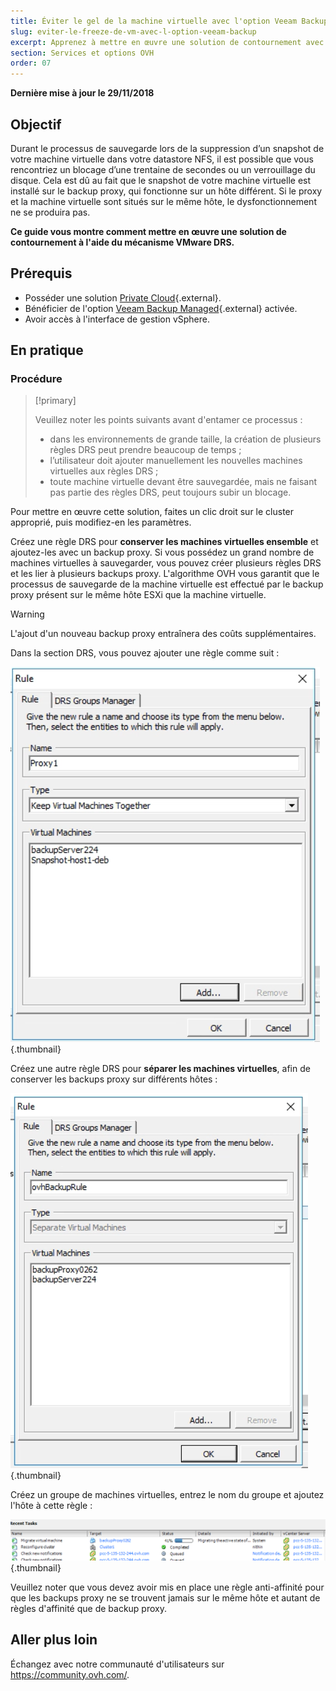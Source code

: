 ```yaml
---
title: Éviter le gel de la machine virtuelle avec l'option Veeam Backup Managed
slug: eviter-le-freeze-de-vm-avec-l-option-veeam-backup
excerpt: Apprenez à mettre en œuvre une solution de contournement avec le mécanisme VMware DRS
section: Services et options OVH
order: 07
---
```


**Dernière mise à jour le 29/11/2018**

## Objectif

Durant le processus de sauvegarde lors de la suppression d’un snapshot de votre machine virtuelle dans votre datastore NFS, il est possible que vous rencontriez un blocage d’une trentaine de secondes ou un verrouillage du disque.
Cela est dû au fait que le snapshot de votre machine virtuelle est installé sur le backup proxy, qui fonctionne sur un hôte différent. Si le proxy et la machine virtuelle sont situés sur le même hôte, le dysfonctionnement ne se produira pas.

**Ce guide vous montre comment mettre en œuvre une solution de contournement à l'aide du mécanisme VMware DRS.**

## Prérequis

- Posséder une solution [Private Cloud](https://www.ovh.com/fr/private-cloud/){.external}.
- Bénéficier de l'option [Veeam Backup Managed](https://www.ovh.com/fr/private-cloud/options/veeam.xml){.external} activée.
- Avoir accès à l'interface de gestion vSphere.

## En pratique

### Procédure

> [!primary]
>
> Veuillez noter les points suivants avant d'entamer ce processus :
>
> - dans les environnements de grande taille, la création de plusieurs règles DRS peut prendre beaucoup de temps ;
> - l’utilisateur doit ajouter manuellement les nouvelles machines virtuelles aux règles DRS ;
> - toute machine virtuelle devant être sauvegardée, mais ne faisant pas partie des règles DRS, peut toujours subir un blocage.
>


Pour mettre en œuvre cette solution, faites un clic droit sur le cluster approprié, puis modifiez-en les paramètres.

Créez une règle DRS pour **conserver les machines virtuelles ensemble** et ajoutez-les avec un backup proxy. Si vous possédez un grand nombre de machines virtuelles à sauvegarder, vous pouvez créer plusieurs règles DRS et les lier à plusieurs backups proxy. L'algorithme OVH vous garantit que le processus de sauvegarde de la machine virtuelle est effectué par le backup proxy présent sur le même hôte ESXi que la machine virtuelle.

> [!warning]
>
> L'ajout d'un nouveau backup proxy entraînera des coûts supplémentaires.
>

Dans la section DRS, vous pouvez ajouter une règle comme suit :

![](images/image0_7.png){.thumbnail}

Créez une autre règle DRS pour **séparer les machines virtuelles**, afin de conserver les backups proxy sur différents hôtes :

![](images/image0_28.png){.thumbnail}

Créez un groupe de machines virtuelles, entrez le nom du groupe et ajoutez l'hôte à cette règle :

![](images/image1_9.png){.thumbnail}

Veuillez noter que vous devez avoir mis en place une règle anti-affinité pour que les backups proxy ne se trouvent jamais sur le même hôte et autant de règles d'affinité que de backup proxy.

## Aller plus loin

Échangez avec notre communauté d'utilisateurs sur <https://community.ovh.com/>.